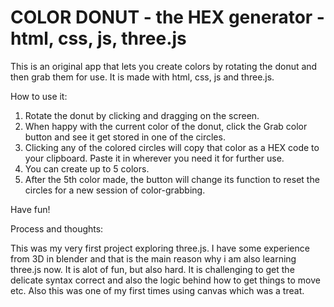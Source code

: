 # COLOR DONUT - the HEX generator - html, css, js, three.js

This is an original app that lets you create colors by rotating the donut and then grab them for use. It is made with html, css, js and three.js.

How to use it:

1. Rotate the donut by clicking and dragging on the screen.
2. When happy with the current color of the donut, click the Grab color button and see it get stored in one of the circles.
3. Clicking any of the colored circles will copy that color as a HEX code to your clipboard. Paste it in wherever you need it for further use.
4. You can create up to 5 colors.
5. After the 5th color made, the button will change its function to reset the circles for a new session of color-grabbing.

Have fun!

Process and thoughts:

This was my very first project exploring three.js.
I have some experience from 3D in blender and that is the main reason why i am also learning three.js now. It is alot of fun, but also hard.
It is challenging to get the delicate syntax correct and also the logic behind how to get things to move etc. Also this was one of my first times using canvas which was a treat.
